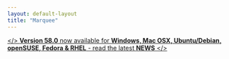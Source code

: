 ```yaml
---
layout: default-layout
title: "Marquee"
---
```


[</> **Version 58.0** now available for **Windows, Mac OSX, Ubuntu/Debian, openSUSE, Fedora & RHEL** - read the latest **NEWS** </>](/index.html#news "read the latest News")